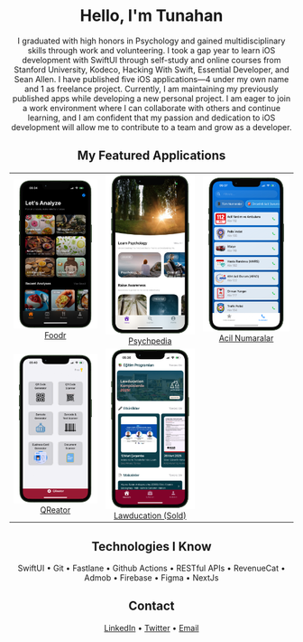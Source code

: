 <div align="center">

# Hello, I'm Tunahan

I graduated with high honors in Psychology and gained multidisciplinary skills through work and volunteering. I took a gap year to learn iOS development with SwiftUI through self-study and online courses from Stanford University, Kodeco, Hacking With Swift, Essential Developer, and Sean Allen. I have published five iOS applications—4 under my own name and 1 as freelance project. Currently, I am maintaining my previously published apps while developing a new personal project. I am eager to join a work environment where I can collaborate with others and continue learning, and I am confident that my passion and dedication to iOS development will allow me to contribute to a team and grow as a developer.

## My Featured Applications

<table border="0">
  <tr>
    <td align="center" width="200">
      <a href="https://apps.apple.com/app/id6742585033">
        <img src="images/foodr2.png" width="190"/>
        <br>
        Foodr
      </a>
    </td>
    <td align="center" width="200">
      <a href="https://apps.apple.com/tr/app/psychpedia-psychology-focus/id6472971185">
        <img src="images/psychpedia.png" width="190"/>
        <br>
        Psychpedia
      </a>
    </td>
    <td align="center" width="200">
      <a href="https://apps.apple.com/tr/app/acil-numaralar-türkiye/id6505045783?l=tr">
        <img src="images/acilnumaralar.png" width="190"/>
        <br>
        Acil Numaralar
      </a>
    </td>
  </tr>
  <tr>
    <td align="center" width="200">
      <a href="https://apps.apple.com/tr/app/qreator-qr-kod-barkod-okuyucu/id6737692733?l=tr">
        <img src="images/qreator.png" width="190"/>
        <br>
        QReator
      </a>
    </td>
    <td align="center" width="200">
      <a href="https://apps.apple.com/tr/app/lawducation-hukuk-e.itim/id6739732386?l=tr">
        <img src="images/lawducation.png" width="190"/>
        <br>
        Lawducation (Sold)
      </a>
    </td>
    <td align="center" width="200"></td>
  </tr>
</table>

## Technologies I Know

<div align="center">
  SwiftUI • Git • Fastlane • Github Actions • RESTful APIs • RevenueCat • Admob • Firebase • Figma • NextJs
</div>

## Contact

<div align="center">
  <a href="https://linkedin.com/in/tunahan-aktay">LinkedIn</a> •
  <a href="https://twitter.com/tunimba">Twitter</a> •
  <a href="mailto:aktaytunahan@gmail.com">Email</a>
</div>

</div>
